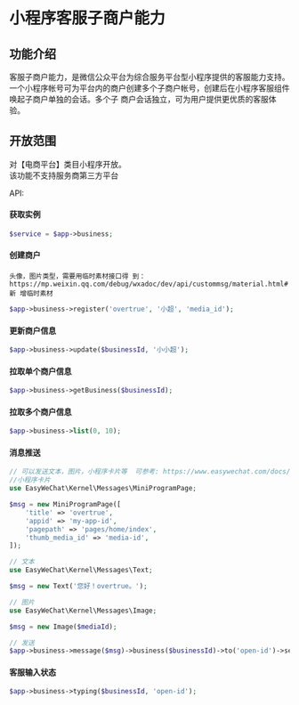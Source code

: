 # 小程序客服子商户能力

## 功能介绍
客服子商户能力，是微信公众平台为综合服务平台型小程序提供的客服能力支持。
一个小程序帐号可为平台内的商户创建多个子商户帐号，创建后在小程序客服组件唤起子商户单独的会话。多个子
商户会话独立，可为用户提供更优质的客服体验。

## 开放范围
对【电商平台】类目小程序开放。  
该功能不支持服务商第三方平台

API:

#### 获取实例

```php
$service = $app->business;
```

#### 创建商户
`头像，图片类型，需要用临时素材接口得
到：https://mp.weixin.qq.com/debug/wxadoc/dev/api/custommsg/material.html#新
增临时素材`

```php
$app->business->register('overtrue', '小超', 'media_id');
```

#### 更新商户信息

```php
$app->business->update($businessId, '小小超');
```

#### 拉取单个商户信息

```php
$app->business->getBusiness($businessId);
```

#### 拉取多个商户信息

```php
$app->business->list(0, 10);
```

#### 消息推送

```php
// 可以发送文本，图片，小程序卡片等  可参考: https://www.easywechat.com/docs/5.x/official-account/messages
//小程序卡片
use EasyWeChat\Kernel\Messages\MiniProgramPage;

$msg = new MiniProgramPage([
    'title' => 'overtrue',
    'appid' => 'my-app-id',
    'pagepath' => 'pages/home/index',
    'thumb_media_id' => 'media-id',
]);

// 文本
use EasyWeChat\Kernel\Messages\Text;

$msg = new Text('您好！overtrue。');

// 图片
use EasyWeChat\Kernel\Messages\Image;

$msg = new Image($mediaId);

// 发送
$app->business->message($msg)->business($businessId)->to('open-id')->send();
```

#### 客服输入状态

```php
$app->business->typing($businessId, 'open-id');
```